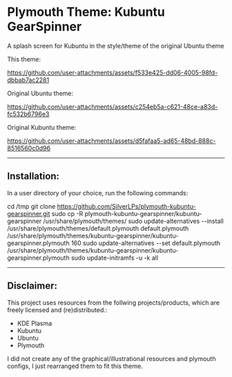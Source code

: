 # Plymouth Theme: Kubuntu GearSpinner
A splash screen for Kubuntu in the style/theme of the original Ubuntu theme

This theme:

https://github.com/user-attachments/assets/f533e425-dd06-4005-98fd-dbbab7ac2281

Original Ubuntu theme:

https://github.com/user-attachments/assets/c254eb5a-c621-48ce-a83d-fc532b6796e3

Original Kubuntu theme:

https://github.com/user-attachments/assets/d5fafaa5-ad65-48bd-888c-8516560c0d96

---

## Installation:

In a user directory of your choice, run the following commands:

cd /tmp
git clone https://github.com/SilverLPs/plymouth-kubuntu-gearspinner.git
sudo cp -R plymouth-kubuntu-gearspinner/kubuntu-gearspinner /usr/share/plymouth/themes/
sudo update-alternatives --install /usr/share/plymouth/themes/default.plymouth default.plymouth /usr/share/plymouth/themes/kubuntu-gearspinner/kubuntu-gearspinner.plymouth 160
sudo update-alternatives --set default.plymouth /usr/share/plymouth/themes/kubuntu-gearspinner/kubuntu-gearspinner.plymouth
sudo update-initramfs -u -k all

---

## Disclaimer:

This project uses resources from the follwing projects/products, which are freely licensed and (re)distributed.:
- KDE Plasma
- Kubuntu
- Ubuntu
- Plymouth

I did not create any of the graphical/illustrational resources and plymouth configs, I just rearranged them to fit this theme.
